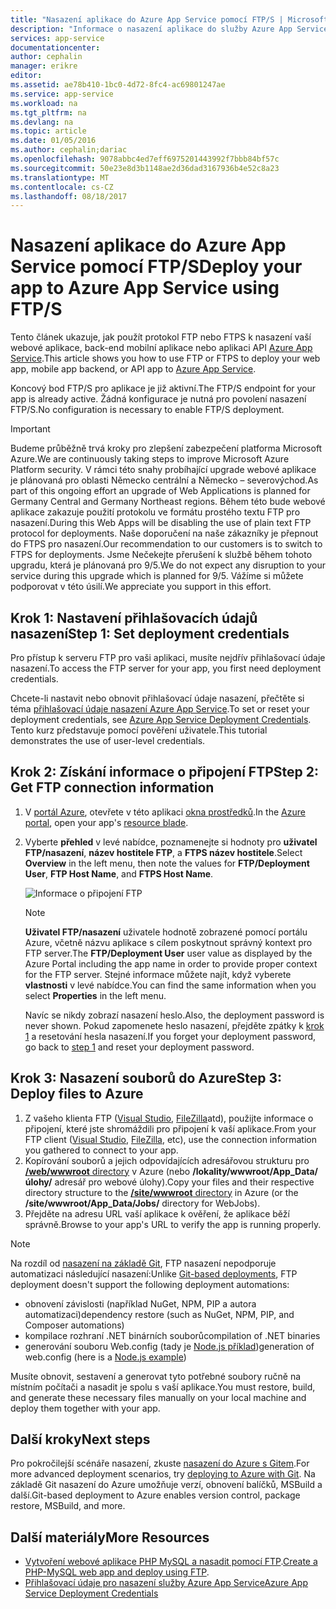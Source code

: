 ```yaml
---
title: "Nasazení aplikace do Azure App Service pomocí FTP/S | Microsoft Docs"
description: "Informace o nasazení aplikace do služby Azure App Service pomocí FTP a FTPS."
services: app-service
documentationcenter: 
author: cephalin
manager: erikre
editor: 
ms.assetid: ae78b410-1bc0-4d72-8fc4-ac69801247ae
ms.service: app-service
ms.workload: na
ms.tgt_pltfrm: na
ms.devlang: na
ms.topic: article
ms.date: 01/05/2016
ms.author: cephalin;dariac
ms.openlocfilehash: 9078abbc4ed7eff6975201443992f7bbb84bf57c
ms.sourcegitcommit: 50e23e8d3b1148ae2d36dad3167936b4e52c8a23
ms.translationtype: MT
ms.contentlocale: cs-CZ
ms.lasthandoff: 08/18/2017
---
```

# <a name="deploy-your-app-to-azure-app-service-using-ftps"></a><span data-ttu-id="3fb2c-103">Nasazení aplikace do Azure App Service pomocí FTP/S</span><span class="sxs-lookup"><span data-stu-id="3fb2c-103">Deploy your app to Azure App Service using FTP/S</span></span>

<span data-ttu-id="3fb2c-104">Tento článek ukazuje, jak použít protokol FTP nebo FTPS k nasazení vaší webové aplikace, back-end mobilní aplikace nebo aplikaci API [Azure App Service](http://go.microsoft.com/fwlink/?LinkId=529714).</span><span class="sxs-lookup"><span data-stu-id="3fb2c-104">This article shows you how to use FTP or FTPS to deploy your web app, mobile app backend, or API app to [Azure App Service](http://go.microsoft.com/fwlink/?LinkId=529714).</span></span>

<span data-ttu-id="3fb2c-105">Koncový bod FTP/S pro aplikace je již aktivní.</span><span class="sxs-lookup"><span data-stu-id="3fb2c-105">The FTP/S endpoint for your app is already active.</span></span> <span data-ttu-id="3fb2c-106">Žádná konfigurace je nutná pro povolení nasazení FTP/S.</span><span class="sxs-lookup"><span data-stu-id="3fb2c-106">No configuration is necessary to enable FTP/S deployment.</span></span>

> [!IMPORTANT]
> <span data-ttu-id="3fb2c-107">Budeme průběžně trvá kroky pro zlepšení zabezpečení platforma Microsoft Azure.</span><span class="sxs-lookup"><span data-stu-id="3fb2c-107">We are continuously taking steps to improve Microsoft Azure Platform security.</span></span> <span data-ttu-id="3fb2c-108">V rámci této snahy probíhající upgrade webové aplikace je plánovaná pro oblasti Německo centrální a Německo – severovýchod.</span><span class="sxs-lookup"><span data-stu-id="3fb2c-108">As part of this ongoing effort an upgrade of Web Applications is planned for Germany Central and Germany Northeast regions.</span></span> <span data-ttu-id="3fb2c-109">Během této bude webové aplikace zakazuje použití protokolu ve formátu prostého textu FTP pro nasazení.</span><span class="sxs-lookup"><span data-stu-id="3fb2c-109">During this Web Apps will be disabling the use of plain text FTP protocol for deployments.</span></span> <span data-ttu-id="3fb2c-110">Naše doporučení na naše zákazníky je přepnout do FTPS pro nasazení.</span><span class="sxs-lookup"><span data-stu-id="3fb2c-110">Our recommendation to our customers is to switch to FTPS for deployments.</span></span> <span data-ttu-id="3fb2c-111">Jsme Nečekejte přerušení k službě během tohoto upgradu, která je plánovaná pro 9/5.</span><span class="sxs-lookup"><span data-stu-id="3fb2c-111">We do not expect any disruption to your service during this upgrade which is planned for 9/5.</span></span> <span data-ttu-id="3fb2c-112">Vážíme si můžete podporovat v této úsilí.</span><span class="sxs-lookup"><span data-stu-id="3fb2c-112">We appreciate you support in this effort.</span></span>

<a name="step1"></a>
## <a name="step-1-set-deployment-credentials"></a><span data-ttu-id="3fb2c-113">Krok 1: Nastavení přihlašovacích údajů nasazení</span><span class="sxs-lookup"><span data-stu-id="3fb2c-113">Step 1: Set deployment credentials</span></span>

<span data-ttu-id="3fb2c-114">Pro přístup k serveru FTP pro vaši aplikaci, musíte nejdřív přihlašovací údaje nasazení.</span><span class="sxs-lookup"><span data-stu-id="3fb2c-114">To access the FTP server for your app, you first need deployment credentials.</span></span> 

<span data-ttu-id="3fb2c-115">Chcete-li nastavit nebo obnovit přihlašovací údaje nasazení, přečtěte si téma [přihlašovací údaje nasazení Azure App Service](app-service-deployment-credentials.md).</span><span class="sxs-lookup"><span data-stu-id="3fb2c-115">To set or reset your deployment credentials, see [Azure App Service Deployment Credentials](app-service-deployment-credentials.md).</span></span> <span data-ttu-id="3fb2c-116">Tento kurz představuje pomocí pověření uživatele.</span><span class="sxs-lookup"><span data-stu-id="3fb2c-116">This tutorial demonstrates the use of user-level credentials.</span></span>

## <a name="step-2-get-ftp-connection-information"></a><span data-ttu-id="3fb2c-117">Krok 2: Získání informace o připojení FTP</span><span class="sxs-lookup"><span data-stu-id="3fb2c-117">Step 2: Get FTP connection information</span></span>

1. <span data-ttu-id="3fb2c-118">V [portál Azure](https://portal.azure.com), otevřete v této aplikaci [okna prostředků](../azure-resource-manager/resource-group-portal.md#manage-resources).</span><span class="sxs-lookup"><span data-stu-id="3fb2c-118">In the [Azure portal](https://portal.azure.com), open your app's [resource blade](../azure-resource-manager/resource-group-portal.md#manage-resources).</span></span>
2. <span data-ttu-id="3fb2c-119">Vyberte **přehled** v levé nabídce, poznamenejte si hodnoty pro **uživatel FTP/nasazení**, **název hostitele FTP**, a **FTPS název hostitele**.</span><span class="sxs-lookup"><span data-stu-id="3fb2c-119">Select **Overview** in the left menu, then note the values for **FTP/Deployment User**, **FTP Host Name**, and **FTPS Host Name**.</span></span> 

    ![Informace o připojení FTP](./media/web-sites-deploy/FTP-Connection-Info.PNG)

    > [!NOTE]
    > <span data-ttu-id="3fb2c-121">**Uživatel FTP/nasazení** uživatele hodnotě zobrazené pomocí portálu Azure, včetně názvu aplikace s cílem poskytnout správný kontext pro FTP server.</span><span class="sxs-lookup"><span data-stu-id="3fb2c-121">The **FTP/Deployment User** user value as displayed by the Azure Portal including the app name in order to provide proper context for the FTP server.</span></span>
    > <span data-ttu-id="3fb2c-122">Stejné informace můžete najít, když vyberete **vlastnosti** v levé nabídce.</span><span class="sxs-lookup"><span data-stu-id="3fb2c-122">You can find the same information when you select **Properties** in the left menu.</span></span> 
    >
    > <span data-ttu-id="3fb2c-123">Navíc se nikdy zobrazí nasazení heslo.</span><span class="sxs-lookup"><span data-stu-id="3fb2c-123">Also, the deployment password is never shown.</span></span> <span data-ttu-id="3fb2c-124">Pokud zapomenete heslo nasazení, přejděte zpátky k [krok 1](#step1) a resetování hesla nasazení.</span><span class="sxs-lookup"><span data-stu-id="3fb2c-124">If you forget your deployment password, go back to [step 1](#step1) and reset your deployment password.</span></span>
    >
    >

## <a name="step-3-deploy-files-to-azure"></a><span data-ttu-id="3fb2c-125">Krok 3: Nasazení souborů do Azure</span><span class="sxs-lookup"><span data-stu-id="3fb2c-125">Step 3: Deploy files to Azure</span></span>

1. <span data-ttu-id="3fb2c-126">Z vašeho klienta FTP ([Visual Studio](https://www.visualstudio.com/vs/community/), [FileZilla](https://filezilla-project.org/download.php?type=client)atd), použijte informace o připojení, které jste shromáždili pro připojení k vaší aplikace.</span><span class="sxs-lookup"><span data-stu-id="3fb2c-126">From your FTP client ([Visual Studio](https://www.visualstudio.com/vs/community/), [FileZilla](https://filezilla-project.org/download.php?type=client), etc), use the connection information you gathered to connect to your app.</span></span>
3. <span data-ttu-id="3fb2c-127">Kopírování souborů a jejich odpovídajících adresářovou strukturu pro [ **/web/wwwroot** directory](https://github.com/projectkudu/kudu/wiki/File-structure-on-azure) v Azure (nebo **/lokality/wwwroot/App_Data/úlohy/** adresář pro webové úlohy).</span><span class="sxs-lookup"><span data-stu-id="3fb2c-127">Copy your files and their respective directory structure to the [**/site/wwwroot** directory](https://github.com/projectkudu/kudu/wiki/File-structure-on-azure) in Azure (or the **/site/wwwroot/App_Data/Jobs/** directory for WebJobs).</span></span>
4. <span data-ttu-id="3fb2c-128">Přejděte na adresu URL vaší aplikace k ověření, že aplikace běží správně.</span><span class="sxs-lookup"><span data-stu-id="3fb2c-128">Browse to your app's URL to verify the app is running properly.</span></span> 

> [!NOTE] 
> <span data-ttu-id="3fb2c-129">Na rozdíl od [nasazení na základě Git](app-service-deploy-local-git.md), FTP nasazení nepodporuje automatizaci následující nasazení:</span><span class="sxs-lookup"><span data-stu-id="3fb2c-129">Unlike [Git-based deployments](app-service-deploy-local-git.md), FTP deployment doesn't support the following deployment automations:</span></span> 
>
> - <span data-ttu-id="3fb2c-130">obnovení závislosti (například NuGet, NPM, PIP a autora automatizaci)</span><span class="sxs-lookup"><span data-stu-id="3fb2c-130">dependency restore (such as NuGet, NPM, PIP, and Composer automations)</span></span>
> - <span data-ttu-id="3fb2c-131">kompilace rozhraní .NET binárních souborů</span><span class="sxs-lookup"><span data-stu-id="3fb2c-131">compilation of .NET binaries</span></span>
> - <span data-ttu-id="3fb2c-132">generování souboru Web.config (tady je [Node.js příklad](https://github.com/projectkudu/kudu/wiki/Using-a-custom-web.config-for-Node-apps))</span><span class="sxs-lookup"><span data-stu-id="3fb2c-132">generation of web.config (here is a [Node.js example](https://github.com/projectkudu/kudu/wiki/Using-a-custom-web.config-for-Node-apps))</span></span>
> 
> <span data-ttu-id="3fb2c-133">Musíte obnovit, sestavení a generovat tyto potřebné soubory ručně na místním počítači a nasadit je spolu s vaší aplikace.</span><span class="sxs-lookup"><span data-stu-id="3fb2c-133">You must restore, build, and generate these necessary files manually on your local machine and deploy them together with your app.</span></span>
>
>

## <a name="next-steps"></a><span data-ttu-id="3fb2c-134">Další kroky</span><span class="sxs-lookup"><span data-stu-id="3fb2c-134">Next steps</span></span>

<span data-ttu-id="3fb2c-135">Pro pokročilejší scénáře nasazení, zkuste [nasazení do Azure s Gitem](app-service-deploy-local-git.md).</span><span class="sxs-lookup"><span data-stu-id="3fb2c-135">For more advanced deployment scenarios, try [deploying to Azure with Git](app-service-deploy-local-git.md).</span></span> <span data-ttu-id="3fb2c-136">Na základě Git nasazení do Azure umožňuje verzí, obnovení balíčků, MSBuild a další.</span><span class="sxs-lookup"><span data-stu-id="3fb2c-136">Git-based deployment to Azure enables version control, package restore, MSBuild, and more.</span></span>

## <a name="more-resources"></a><span data-ttu-id="3fb2c-137">Další materiály</span><span class="sxs-lookup"><span data-stu-id="3fb2c-137">More Resources</span></span>

* <span data-ttu-id="3fb2c-138">[Vytvoření webové aplikace PHP MySQL a nasadit pomocí FTP](web-sites-php-mysql-deploy-use-ftp.md).</span><span class="sxs-lookup"><span data-stu-id="3fb2c-138">[Create a PHP-MySQL web app and deploy using FTP](web-sites-php-mysql-deploy-use-ftp.md).</span></span>
* [<span data-ttu-id="3fb2c-139">Přihlašovací údaje pro nasazení služby Azure App Service</span><span class="sxs-lookup"><span data-stu-id="3fb2c-139">Azure App Service Deployment Credentials</span></span>](app-service-deploy-ftp.md)
